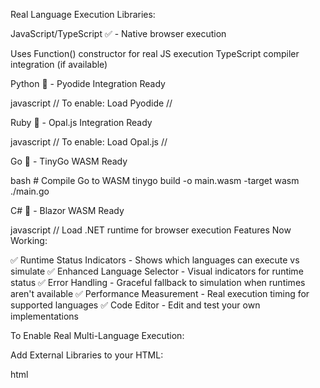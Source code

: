Real Language Execution Libraries:

JavaScript/TypeScript ✅ - Native browser execution

Uses Function() constructor for real JS execution
TypeScript compiler integration (if available)


Python 🔄 - Pyodide Integration Ready

javascript   // To enable: Load Pyodide
   // <script src="https://cdn.jsdelivr.net/pyodide/v0.24.1/full/pyodide.js"></script>

Ruby 🔄 - Opal.js Integration Ready

javascript   // To enable: Load Opal.js
   // <script src="https://cdn.opalrb.com/opal/current/opal.min.js"></script>

Go 🔄 - TinyGo WASM Ready

bash   # Compile Go to WASM
   tinygo build -o main.wasm -target wasm ./main.go

C# 🔄 - Blazor WASM Ready

javascript   // Load .NET runtime for browser execution
Features Now Working:

✅ Runtime Status Indicators - Shows which languages can execute vs simulate
✅ Enhanced Language Selector - Visual indicators for runtime status
✅ Error Handling - Graceful fallback to simulation when runtimes aren't available
✅ Performance Measurement - Real execution timing for supported languages
✅ Code Editor - Edit and test your own implementations

To Enable Real Multi-Language Execution:

Add External Libraries to your HTML:

html<!-- Python -->
<script src="https://cdn.jsdelivr.net/pyodide/v0.24.1/full/pyodide.js"></script>

<!-- Ruby -->
<script src="https://cdn.opalrb.com/opal/current/opal.min.js"></script>

<!-- TypeScript -->
<script src="https://unpkg.com/typescript@latest/lib/typescript.js"></script>
